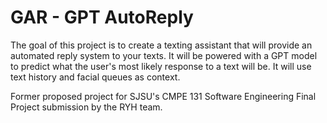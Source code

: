 # GAR - GPT AutoReply
The goal of this project is to create a texting assistant that will provide an automated reply system to your texts. It will be powered with a GPT model to predict what the user's most likely response to a text will be. It will use text history and facial queues as context.

Former proposed project for SJSU's CMPE 131 Software Engineering Final Project submission by the RYH
team.
